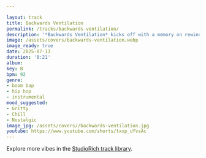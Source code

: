 ```yaml
---

layout: track
title: Backwards Ventilation
permalink: /tracks/backwards-ventilation/
description: '*Backwards Ventilation* kicks off with a memory on rewind—reverse pianos curling over crackled vinyl dust. The swing stumbles just right, like it’s up to something. Minimal drums, ghosted reverb, and a rhythm that taps like spray cans on a quiet block. Feels like a prank in slow motion—mischievous, dusty, and full of bounce.'
image: /assets/covers/backwards-ventilation.webp
image_ready: true
date: 2025-07-13
duration: '0:21'
album:
key: B
bpm: 92
genre:
- boom bap
- hip hop
- instrumental
mood_suggested: 
- Gritty
- Chill
- Nostalgic
image_jpg: /assets/covers//backwards-ventilation.jpg
youtube: https://www.youtube.com/shorts/txxp_uYvsAc
---
```


Explore more vibes in the [StudioRich track library](/tracks/).
